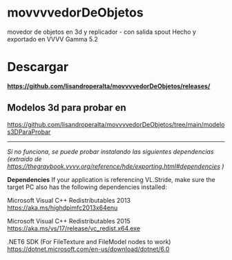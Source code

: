 # movvvvedorDeObjetos
movedor de objetos en 3d y replicador - con salida spout
Hecho y exportado en VVVV Gamma 5.2


# Descargar 

**https://github.com/lisandroperalta/movvvvedorDeObjetos/releases/**

## Modelos 3d para probar en

https://github.com/lisandroperalta/movvvvedorDeObjetos/tree/main/modelos3DParaProbar





--------------------------------- 

*Si no funciona, se puede probar instalando las siguientes dependencias (extraido de https://thegraybook.vvvv.org/reference/hde/exporting.html#dependencies )*


**Dependencies**
If your application is referencing VL.Stride, make sure the target PC also has the following dependencies installed:

Microsoft Visual C++ Redistributables 2013 
https://aka.ms/highdpimfc2013x64enu

Microsoft Visual C++ Redistributables 2015 https://aka.ms/vs/17/release/vc_redist.x64.exe

.NET6 SDK (For FileTexture and FileModel nodes to work) https://dotnet.microsoft.com/en-us/download/dotnet/6.0



